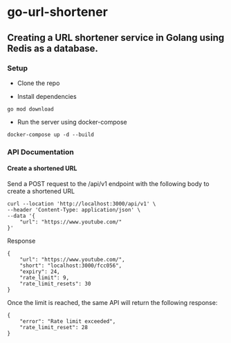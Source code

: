 # go-url-shortener

## Creating a URL shortener service in Golang using Redis as a database.

### Setup
- Clone the repo

- Install dependencies
```
go mod download
```
- Run the server using docker-compose
```
docker-compose up -d --build
```
### API Documentation
#### Create a shortened URL
Send a POST request to the /api/v1 endpoint with the following body to create a shortened URL

```
curl --location 'http://localhost:3000/api/v1' \
--header 'Content-Type: application/json' \
--data '{
    "url": "https://www.youtube.com/"
}'
```

Response
```
{
    "url": "https://www.youtube.com/",
    "short": "localhost:3000/fcc056",
    "expiry": 24,
    "rate_limit": 9,
    "rate_limit_resets": 30
}
```
Once the limit is reached, the same API will return the following response:

```
{
    "error": "Rate limit exceeded",
    "rate_limit_reset": 28
}
```
